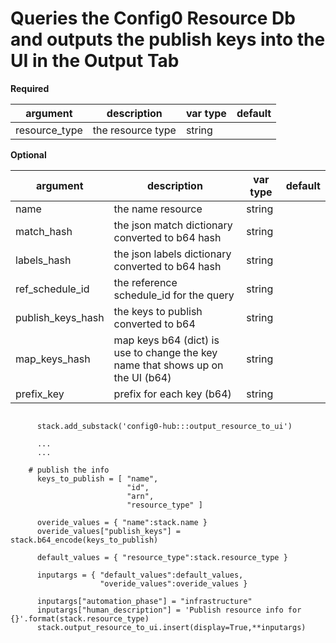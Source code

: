 # Queries the Config0 Resource Db and outputs the publish keys into the UI in the Output Tab

**Required**

| argument      | description                            | var type | default      |
| ------------- | -------------------------------------- | -------- | ------------ |
| resource_type   | the resource type       | string   |    |


**Optional**

| argument      | description                            | var type | default      |
| ------------- | -------------------------------------- | -------- | ------------ |
| name   | the name resource | string   |    |
| match_hash   | the json match dictionary converted to b64 hash | string   |    |
| labels_hash   | the json labels dictionary converted to b64 hash | string   |    |
| ref_schedule_id   | the reference schedule_id for the query | string   |    |
| publish_keys_hash   | the keys to publish converted to b64  | string   |    |
| map_keys_hash   | map keys b64 (dict) is use to change the key name that shows up on the UI (b64) | string   |    |
| prefix_key   | prefix for each key (b64) | string   |    |

``` in a stack

      stack.add_substack('config0-hub:::output_resource_to_ui')

      ...
      ...

    # publish the info
      keys_to_publish = [ "name",
                          "id",
                          "arn",
                          "resource_type" ]

      overide_values = { "name":stack.name }
      overide_values["publish_keys"] = stack.b64_encode(keys_to_publish)

      default_values = { "resource_type":stack.resource_type }

      inputargs = { "default_values":default_values,
                    "overide_values":overide_values }

      inputargs["automation_phase"] = "infrastructure"
      inputargs["human_description"] = 'Publish resource info for {}'.format(stack.resource_type)
      stack.output_resource_to_ui.insert(display=True,**inputargs)
```
